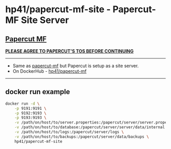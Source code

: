 # hp41/papercut-mf-site - Papercut-MF Site Server

## [Papercut MF](https://www.papercut.com/products/mf/)
**[PLEASE AGREE TO PAPERCUT'S TOS BEFORE CONTINUING](https://www.papercut.com/products/ng/manual/common/topics/license.html)**

-------

- Same as [papercut-mf](/papercut-mf) but Papercut is setup as a site server.
- On DockerHub - [hp41/papercut-mf](https://hub.docker.com/r/hp41/papercut-mf/)

-------

## docker run example
```bash
docker run -d \
    -p 9191:9191 \
    -p 9192:9193 \
    -p 9193:9193 \
    -v /path/on/host/to/server.properties:/papercut/server/server.properties \
    -v /path/on/host/to/database:/papercut/server/server/data/internal \
    -v /path/on/host/to/logs:/papercut/server/logs \
    -v /path/on/host/to/backups:/papercut/server/data/backups \
    hp41/papercut-mf-site
```